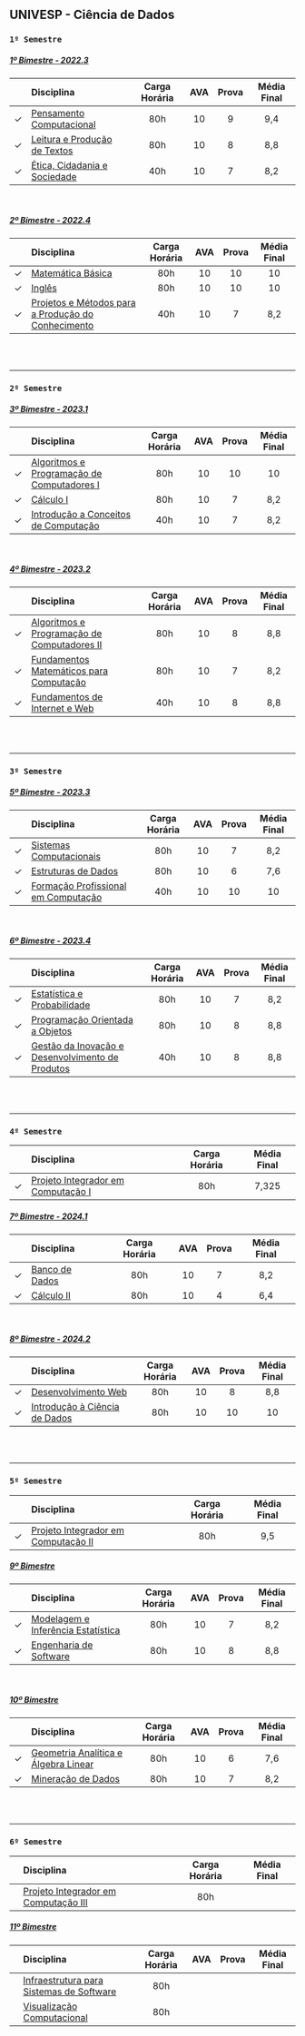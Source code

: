 ## UNIVESP - Ciência de Dados

### ```1º Semestre```
##### [1º Bimestre - 2022.3](https://github.com/cintia-shinoda/univesp/tree/master/1o-Bimestre-2022.3)

|  | Disciplina | Carga Horária | AVA | Prova | Média Final |
|:---:|:---|:---:|:---:|:---:|:---:|
| &check; | [Pensamento Computacional](https://github.com/cintia-shinoda/univesp/tree/master/1o-Bimestre-2022.3/Pensamento%20Computacional) | 80h | 10 | 9 | 9,4 |
| &check; | [Leitura e Produção de Textos](https://github.com/cintia-shinoda/univesp/tree/master/1o-Bimestre-2022.3/Leitura%20e%20Produ%C3%A7%C3%A3o%20de%20Textos) | 80h | 10 | 8 | 8,8 |
| &check; | [Ética, Cidadania e Sociedade](https://github.com/cintia-shinoda/univesp/tree/master/1o-Bimestre-2022.3/%C3%89tica%2C%20Cidadania%20e%20Sociedade) | 40h | 10 | 7 | 8,2 |

<br>


##### [2º Bimestre - 2022.4](https://github.com/cintia-shinoda/univesp/tree/master/2o-Bimestre-2022.4)

|  | Disciplina | Carga Horária | AVA | Prova | Média Final |
|:---:|:---|:---:|:---:|:---:|:---:|
| &check; | [Matemática Básica](https://github.com/cintia-shinoda/univesp/tree/master/2o-Bimestre-2022.4/Matem%C3%A1tica%20B%C3%A1sica) | 80h | 10 | 10 | 10 |
| &check; | [Inglês](https://github.com/cintia-shinoda/univesp/tree/master/2o-Bimestre-2022.4/Ingl%C3%AAs) | 80h | 10 | 10 | 10 |
| &check; | [Projetos e Métodos para a Produção do Conhecimento](https://github.com/cintia-shinoda/univesp/tree/master/2o-Bimestre-2022.4/Projetos%20e%20M%C3%A9todos%20para%20a%20Produ%C3%A7%C3%A3o%20do%20Conhecimento) | 40h | 10 | 7 | 8,2 |

<br><br>

---


### ```2º Semestre```
##### [3º Bimestre - 2023.1](https://github.com/cintia-shinoda/univesp/tree/master/3o-Bimestre-2023.1)

|  | Disciplina | Carga Horária | AVA | Prova | Média Final |
|:---:|:---|:---:|:---:|:---:|:---:|
| &check; | [Algoritmos e Programação de Computadores I](https://github.com/cintia-shinoda/univesp/tree/master/3o-Bimestre-2023.1/Algoritmos%20e%20Programa%C3%A7%C3%A3o%20de%20Computadores%20I) | 80h | 10 | 10 | 10 |
| &check; | [Cálculo I](https://github.com/cintia-shinoda/univesp/tree/master/3o-Bimestre-2023.1/C%C3%A1lculo%20I) | 80h | 10 | 7 | 8,2 |
| &check; | [Introdução a Conceitos de Computação](https://github.com/cintia-shinoda/univesp/tree/master/3o-Bimestre-2023.1/Intro%20a%20Conceitos%20de%20Computa%C3%A7%C3%A3o) | 40h | 10 | 7 | 8,2 |

<br>


##### [4º Bimestre - 2023.2](https://github.com/cintia-shinoda/univesp/tree/master/4o-Bimestre-2023.2)

|  | Disciplina | Carga Horária | AVA | Prova | Média Final |
|:---:|:---|:---:|:---:|:---:|:---:|
| &check; | [Algoritmos e Programação de Computadores II](https://github.com/cintia-shinoda/univesp/tree/master/4o-Bimestre-2023.2/Algoritmos%20e%20Programa%C3%A7%C3%A3o%20de%20Computadores%20II) | 80h | 10 | 8 | 8,8 |
| &check; | [Fundamentos Matemáticos para Computação](https://github.com/cintia-shinoda/univesp/tree/master/4o-Bimestre-2023.2/Fundamentos%20Matem%C3%A1ticos%20para%20Computa%C3%A7%C3%A3o) | 80h | 10 | 7 | 8,2 |
| &check; | [Fundamentos de Internet e Web](https://github.com/cintia-shinoda/univesp/tree/master/4o-Bimestre-2023.2/Fundamentos%20de%20Internet%20e%20Web) | 40h | 10 | 8 | 8,8 |

<br><br>

---


### ```3º Semestre```
##### [5º Bimestre - 2023.3](https://github.com/cintia-shinoda/univesp/tree/master/5o-Bimestre-2023.3)

|  | Disciplina | Carga Horária | AVA | Prova | Média Final |
|:---:|:---|:---:|:---:|:---:|:---:|
| &check; | [Sistemas Computacionais](https://github.com/cintia-shinoda/univesp/tree/master/5o-Bimestre-2023.3/Sistemas%20Computacionais) | 80h | 10 | 7 | 8,2 |
| &check; | [Estruturas de Dados](https://github.com/cintia-shinoda/univesp/tree/master/5o-Bimestre-2023.3/Estruturas%20de%20Dados) | 80h | 10 | 6 | 7,6 |
| &check; | [Formação Profissional em Computação](https://github.com/cintia-shinoda/univesp/tree/master/5o-Bimestre-2023.3/Forma%C3%A7%C3%A3o%20Profissional%20em%20Computa%C3%A7%C3%A3o) | 40h | 10 | 10 | 10 |

<br>


##### [6º Bimestre - 2023.4](https://github.com/cintia-shinoda/univesp/tree/master/6o-Bimestre-2023.4)

|  | Disciplina | Carga Horária | AVA | Prova | Média Final |
|:---:|:---|:---:|:---:|:---:|:---:|
| &check; | [Estatística e Probabilidade](https://github.com/cintia-shinoda/univesp/tree/master/6o-Bimestre-2023.4/Estat%C3%ADstica%20e%20Probabilidade) | 80h | 10 | 7 | 8,2 |
| &check; | [Programação Orientada a Objetos](https://github.com/cintia-shinoda/univesp/tree/master/6o-Bimestre-2023.4/Programa%C3%A7%C3%A3o%20Orientada%20a%20Objetos) | 80h | 10 | 8 | 8,8 |
| &check; | [Gestão da Inovação e Desenvolvimento de Produtos](https://github.com/cintia-shinoda/univesp/tree/master/6o-Bimestre-2023.4/Gest%C3%A3o%20da%20Inova%C3%A7%C3%A3o%20e%20Desenvolvimento%20de%20Produtos) | 40h | 10 | 8 | 8,8 |

<br><br>

---


### ```4º Semestre```

|  | Disciplina | Carga Horária | Média Final |
|:---:|:---|:---:|:---:|
| &check; | [Projeto Integrador em Computação I](https://github.com/cintia-shinoda/univesp/tree/master/PI-em-Computacao-I) | 80h | 7,325 |


##### [7º Bimestre - 2024.1](https://github.com/cintia-shinoda/univesp/tree/master/7o-Bimestre-2024.1)

|  | Disciplina | Carga Horária | AVA | Prova | Média Final |
|:---:|:---|:---:|:---:|:---:|:---:|
| &check; | [Banco de Dados](https://github.com/cintia-shinoda/univesp/tree/master/7o-Bimestre-2024.1/Banco%20de%20Dados) | 80h | 10 | 7 | 8,2 |
| &check; | [Cálculo II](https://github.com/cintia-shinoda/univesp/tree/master/7o-Bimestre-2024.1/C%C3%A1lculo%20II) | 80h | 10 | 4 | 6,4 |

<br>


##### [8º Bimestre - 2024.2](https://github.com/cintia-shinoda/univesp/tree/master/8o-Bimestre-2024.2)

|  | Disciplina | Carga Horária | AVA | Prova | Média Final |
|:---:|:---|:---:|:---:|:---:|:---:|
| &check; | [Desenvolvimento Web](https://github.com/cintia-shinoda/univesp/tree/master/8o-Bimestre-2024.2/Desenvolvimento-Web) | 80h | 10 | 8 | 8,8 |
| &check; | [Introdução à Ciência de Dados](https://github.com/cintia-shinoda/univesp/tree/master/8o-Bimestre-2024.2/Intro-Ciencia-de-Dados) | 80h | 10 | 10 | 10 |

<br><br>

---


### ```5º Semestre```

|  | Disciplina | Carga Horária | Média Final |
|:---:|:---|:---:|:---:|
| &check; | [Projeto Integrador em Computação II](https://github.com/cintia-shinoda/univesp/tree/master/PI-em-Computacao-II) | 80h | 9,5 |


##### [9º Bimestre](https://github.com/cintia-shinoda/univesp/tree/master/9o-Bimestre-2024.3)

|  | Disciplina | Carga Horária | AVA | Prova | Média Final |
|:---:|:---|:---:|:---:|:---:|:---:|
| &check; | [Modelagem e Inferência Estatística](https://github.com/cintia-shinoda/univesp/tree/master/9o-Bimestre-2024.3/Modelagem-Inferencia-Estatistica) | 80h | 10 | 7 | 8,2 |
| &check; | [Engenharia de Software](https://github.com/cintia-shinoda/univesp/tree/master/9o-Bimestre-2024.3/Engenharia-Software) | 80h | 10 | 8 | 8,8 |

<br>


##### [10º Bimestre](https://github.com/cintia-shinoda/univesp/tree/master/10o-Bimestre-2024.4)
|  | Disciplina | Carga Horária | AVA | Prova | Média Final |
|:---:|:---|:---:|:---:|:---:|:---:|
| &check; | [Geometria Analítica e Álgebra Linear](https://github.com/cintia-shinoda/univesp/tree/master/10o-Bimestre-2024.4/Geometria-Analitica-Algebra-Linear) | 80h | 10 | 6 | 7,6 |
| &check; | [Mineração de Dados](https://github.com/cintia-shinoda/univesp/tree/master/10o-Bimestre-2024.4/Minera%C3%A7%C3%A3o%20de%20Dados) | 80h | 10 | 7 | 8,2 |

<br><br>

---


### ```6º Semestre```
|  | Disciplina | Carga Horária | Média Final |
|:---:|:---|:---:|:---:|
|  | [Projeto Integrador em Computação III](https://github.com/cintia-shinoda/univesp/tree/master/PI-em-Computacao-III) | 80h |  |


##### [11º Bimestre](https://github.com/cintia-shinoda/univesp/tree/master/11o-Bimestre-2025.1)

|  | Disciplina | Carga Horária | AVA | Prova | Média Final |
|:---:|:---|:---:|:---:|:---:|:---:|
|  | [Infraestrutura para Sistemas de Software](https://github.com/cintia-shinoda/univesp/tree/master/11o-Bimestre-2025.1/Infra-Sistemas-Software) | 80h |  |  |  |
|  | [Visualização Computacional](https://github.com/cintia-shinoda/univesp/tree/master/11o-Bimestre-2025.1/Visualizacao-Computacional) | 80h |  |  |  |


<!-- 
|  | Disciplina | Carga Horária | AVA | Prova | Média Final |
|:---:|:---|:---:|:---:|:---:|:---:|
|  | ELETIVA - Aplicações em Aprendizado de Máquina | 80h |  |  |  |
|  | ADIANTAMENTO - Planejamento Estratégico de Negócios | 80h |  |  |  |

<br>


##### 12º Bimestre
|  | Disciplina | Carga Horária | AVA | Prova | Média Final |
|:---:|:---|:---:|:---:|:---:|:---:|
|  | Computação Escalável | 80h |  |  |  |
|  | Aprendizado de Máquinas | 80h |  |  |  | -->